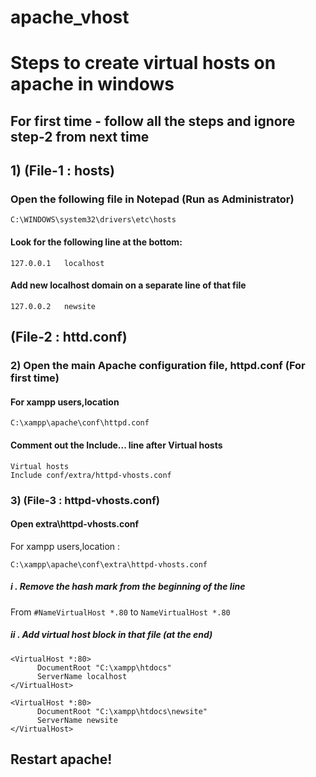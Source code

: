 # apache_vhost


# Steps to create virtual hosts on apache in windows

## For first time - follow all the steps and ignore step-2 from next time

## 1) (File-1 : hosts) 
###		Open the following file in Notepad (Run as Administrator)
		
```C:\WINDOWS\system32\drivers\etc\hosts ```


#### Look for the following line at the bottom:

```127.0.0.1   localhost ```

#### Add new localhost domain on a separate line of that file

```127.0.0.2   newsite ```
## (File-2 : httd.conf) 
### 2) Open the main Apache configuration file, httpd.conf (For first time)
		
#### For xampp users,location 

```C:\xampp\apache\conf\httpd.conf ```

#### Comment out the Include... line after Virtual hosts

```
Virtual hosts
Include conf/extra/httpd-vhosts.conf
```



### 3) (File-3 : httpd-vhosts.conf) 
#### Open  extra\httpd-vhosts.conf

For xampp users,location :

```C:\xampp\apache\conf\extra\httpd-vhosts.conf ```

##### i . Remove the hash mark from the beginning of the line
From 
```#NameVirtualHost *.80```
to
```NameVirtualHost *.80	```

##### ii . Add virtual host block in that file (at the end)

```
<VirtualHost *:80>
	  DocumentRoot "C:\xampp\htdocs"
	  ServerName localhost
</VirtualHost>

<VirtualHost *:80>
	  DocumentRoot "C:\xampp\htdocs\newsite"
	  ServerName newsite
</VirtualHost>
```

## Restart apache!
